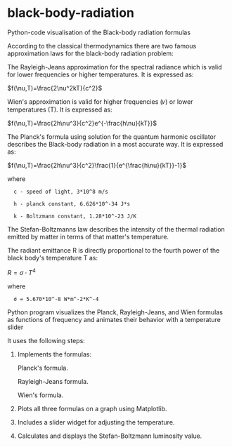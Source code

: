 # black-body-radiation
Python-code visualisation of the Black-body radiation formulas

According to the classical thermodynamics there are two famous approximation laws for the black-body radiation problem:

The Rayleigh-Jeans approximation for the spectral radiance which is valid for lower frequencies or higher temperatures. It is expressed as:

  $f(\nu,T)=\frac{2\nu^2kT}{c^2}$

​Wien's approximation is valid for higher frequencies (𝜈) or lower temperatures (T). It is expressed as:

  $f(\nu,T)=\frac{2h\nu^3}{c^2}e^{-\frac{h\nu}{kT}}$
 
The Planck's formula using solution for the quantum harmonic oscillator describes the Black-body radiation in a most accurate way. It is expressed as:

  $f(\nu,T)=\frac{2h\nu^3}{c^2}\frac{1}{e^{\frac{h\nu}{kT}}-1}$

where 

      c - speed of light, 3*10^8 m/s

      h - planck constant, 6.626*10^-34 J*s

      k - Boltzmann constant, 1.28*10^-23 J/K

The Stefan-Boltzmanns law describes the intensity of the thermal radiation emitted by matter in terms of that matter's temperature.

The radiant emittance R is directly proportional to the fourth power of the black body's temperature T as:

   $R=\sigma\cdot T^4$

where

      σ = 5.670*10^-8 W*m^-2*K^-4

Python program visualizes the Planck, Rayleigh-Jeans, and Wien formulas as functions of frequency and animates their behavior with a temperature slider

It uses the following steps:

1. Implements the formulas:

     Planck's formula.

     Rayleigh-Jeans formula.

     Wien's formula.

2. Plots all three formulas on a graph using Matplotlib.

3. Includes a slider widget for adjusting the temperature.

4. Calculates and displays the Stefan-Boltzmann luminosity value.
